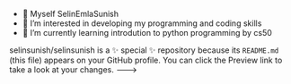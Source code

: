 - 👋 Myself SelinEmlaSunish
- 👀 I’m interested in developing my programming and coding skills
- 🌱 I’m currently learning introdution to python programming by cs50
  
selinsunish/selinsunish is a ✨ special ✨ repository because its `README.md` (this file) appears on your GitHub profile.
You can click the Preview link to take a look at your changes.
--->

